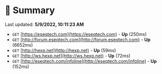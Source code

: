 # 📖 Summary
Last updated: **5/9/2022, 10:11:23 AM**

- `GET` [https://eseqtech.com](https://eseqtech.com) - **Up** (250ms)
- `GET` [http://forum.eseqtech.com](http://forum.eseqtech.com) - **Up** (6652ms)
- `GET` [http://hexp.net](http://hexp.net) - **Up** (59ms)
- `GET` [http://ws.hexp.net](http://ws.hexp.net) - **Up** (72ms)
- `GET` [http://eseqtech.com/infoline](http://eseqtech.com/infoline) - **Up** (152ms)
